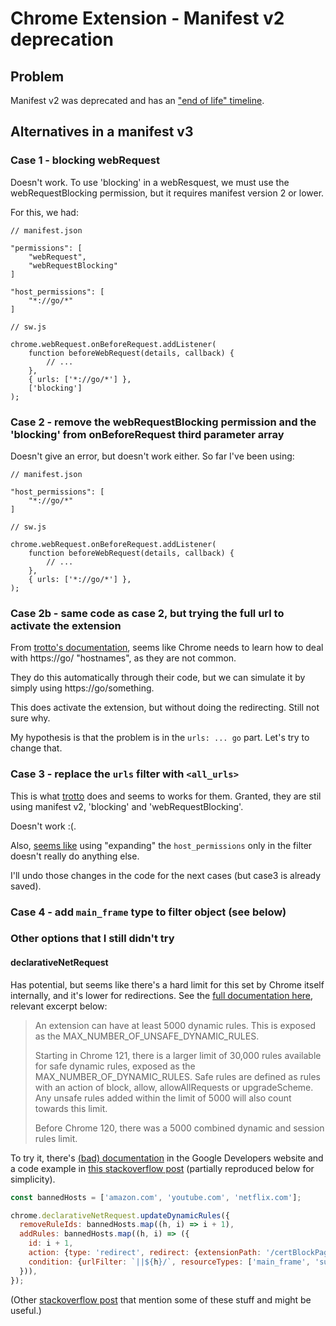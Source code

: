 <!-- vim: fen:ai:et:ts=4:sw=4:filetype=markdown:tw=80
-->

# Chrome Extension - Manifest v2 deprecation

## Problem

Manifest v2 was deprecated and has an ["end of life"
timeline](https://developer.chrome.com/docs/extensions/develop/migrate/mv2-deprecation-timeline).

## Alternatives in a manifest v3

### Case 1 - blocking webRequest

Doesn't work. To use 'blocking' in a webResquest, we must use the
webRequestBlocking permission, but it requires manifest version 2 or lower.

For this, we had:

```
// manifest.json

"permissions": [
    "webRequest",
    "webRequestBlocking"
]

"host_permissions": [
    "*://go/*"
]

// sw.js

chrome.webRequest.onBeforeRequest.addListener(
    function beforeWebRequest(details, callback) {
        // ...
    },
    { urls: ['*://go/*'] },
    ['blocking']
);

```

### Case 2 - remove the webRequestBlocking permission and the 'blocking' from onBeforeRequest third parameter array

Doesn't give an error, but doesn't work either. So far I've been using:

```
// manifest.json

"host_permissions": [
    "*://go/*"
]

// sw.js

chrome.webRequest.onBeforeRequest.addListener(
    function beforeWebRequest(details, callback) {
        // ...
    },
    { urls: ['*://go/*'] },
);
```

### Case 2b - same code as case 2, but trying the full url to activate the extension

From [trotto's
documentation](https://github.com/trotto/browser-extension/blob/89179e03152bb47e8573eb3d2be79f161b84f671/README.md?plain=1#L120-L125),
seems like Chrome needs to learn how to deal with https://go/ "hostnames", as
they are not common.

They do this automatically through their code, but we can simulate it by simply
using https://go/something.

This does activate the extension, but without doing the redirecting. Still not
sure why.

My hypothesis is that the problem is in the `urls: ... go` part. Let's try to
change that.

### Case 3 - replace the `urls` filter with `<all_urls>`

This is what
[trotto](https://github.com/trotto/browser-extension/blob/89179e03152bb47e8573eb3d2be79f161b84f671/src/background/background.js#L18)
does and seems to works for them. Granted, they are stil using manifest v2,
'blocking' and 'webRequestBlocking'.

Doesn't work :(.

Also, [seems
like](https://developer.chrome.com/docs/extensions/reference/api/webRequest#examples:~:text=The%20following%20example%20achieves%20the%20same%20goal%20in%20a%20more%20efficient%20way%20because%20requests%20that%20are%20not%20targeted%20to%20www.evil.com%20do%20not%20need%20to%20be%20passed%20to%20the%20extension%3A)
using "expanding" the `host_permissions` only in the filter doesn't really do
anything else.

I'll undo those changes in the code for the next cases (but case3 is already
saved).

### Case 4 - add `main_frame` type to filter object (see below)

### Other options that I still didn't try

#### declarativeNetRequest

Has potential, but seems like there's a hard limit for this set by Chrome itself
internally, and it's lower for redirections. See the [full documentation
here](https://developer.chrome.com/docs/extensions/reference/api/declarativeNetRequest#dynamic-rules),
relevant excerpt below:

> An extension can have at least 5000 dynamic rules. This is exposed as the
> MAX_NUMBER_OF_UNSAFE_DYNAMIC_RULES.
> 
> Starting in Chrome 121, there is a larger limit of 30,000 rules available for
> safe dynamic rules, exposed as the MAX_NUMBER_OF_DYNAMIC_RULES. Safe rules are
> defined as rules with an action of block, allow, allowAllRequests or
> upgradeScheme. Any unsafe rules added within the limit of 5000 will also count
> towards this limit.
> 
> Before Chrome 120, there was a 5000 combined dynamic and session rules limit.

To try it, there's [(bad)
documentation](https://developer.chrome.com/docs/extensions/reference/api/declarativeNetRequest#dynamic-and-session-rules)
in the Google Developers website and a code example in [this stackoverflow
post](https://stackoverflow.com/a/68752645/1814970) (partially reproduced below
for simplicity).

```js
const bannedHosts = ['amazon.com', 'youtube.com', 'netflix.com'];

chrome.declarativeNetRequest.updateDynamicRules({
  removeRuleIds: bannedHosts.map((h, i) => i + 1),
  addRules: bannedHosts.map((h, i) => ({
    id: i + 1,
    action: {type: 'redirect', redirect: {extensionPath: '/certBlockPage.html'}},
    condition: {urlFilter: `||${h}/`, resourceTypes: ['main_frame', 'sub_frame']},
  })),
});
```

(Other [stackoverflow
post](https://stackoverflow.com/questions/75858177/how-do-i-replace-chrome-webrequest-onbeforerequest-with-declarativenetrequest)
that mention some of these stuff and might be useful.)
